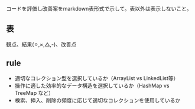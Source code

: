 コードを評価し改善案をmarkdown表形式で示して。表以外は表示しないこと。

## 表
観点、結果(⚪︎,×,△,-)、改善点

## rule
* 適切なコレクション型を選択しているか（ArrayList vs LinkedList等）
* 操作に適した効率的なデータ構造を選択しているか（HashMap vs TreeMap など）
* 検索、挿入、削除の頻度に応じて適切なコレクションを使用しているか 

